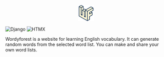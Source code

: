 <p align="center" width="100%">
    <img width="10%" src="static/android-chrome-512x512.png">
</p>

![Django](https://img.shields.io/badge/Django-4.1-brightgreen)
![HTMX](https://img.shields.io/badge/HTMX-1.8.0-blue)

Wordyforest is a website for learning English vocabulary. It can generate random words from the selected word list. You can make and share your own word lists.
